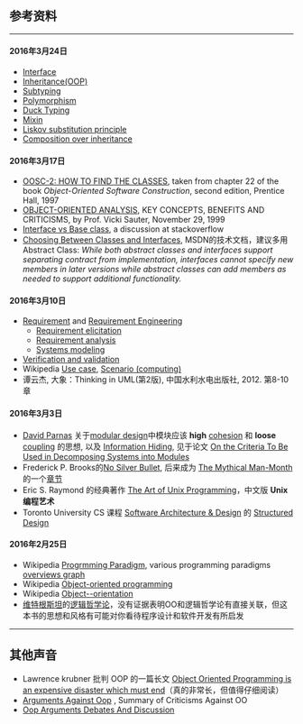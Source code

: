 参考资料 
-------

----

#### 2016年3月24日

- <a href="https://en.wikipedia.org/wiki/Interface_(computing)">Interface</a>
- <a href="https://en.wikipedia.org/wiki/Inheritance_(object-oriented_programming)">Inheritance(OOP)</a>
- [Subtyping](https://en.wikipedia.org/wiki/Subtyping)
- <a href="https://en.wikipedia.org/wiki/Polymorphism_(computer_science)">Polymorphism</a>
- [Duck Typing](https://en.wikipedia.org/wiki/Duck_typing)
- [Mixin](https://en.wikipedia.org/wiki/Mixin)
- [Liskov substitution principle](https://en.wikipedia.org/wiki/Liskov_substitution_principle)
- [Composition over inheritance](https://en.wikipedia.org/wiki/Composition_over_inheritance)

#### 2016年3月17日

* [OOSC-2: HOW TO FIND THE CLASSES](https://archive.eiffel.com/doc/manuals/technology/oosc/finding/page.html),  taken from chapter 22 of the book *Object-Oriented Software Construction*, second edition, Prentice Hall, 1997
* [OBJECT-ORIENTED ANALYSIS](http://www.umsl.edu/~sauterv/analysis/ooa.html), KEY CONCEPTS, BENEFITS AND CRITICISMS, by Prof. Vicki Sauter, November 29, 1999
* [Interface vs Base class](http://stackoverflow.com/questions/56867/interface-vs-base-class), a discussion at stackoverflow
* <a href="https://msdn.microsoft.com/library/ms229013(v=vs.100).aspx">Choosing Between Classes and Interfaces</a>, MSDN的技术文档，建议多用 Abstract Class: *While both abstract classes and interfaces support separating contract from implementation, interfaces cannot specify new members in later versions while abstract classes can add members as needed to support additional functionality.*


#### 2016年3月10日

* [Requirement](https://en.wikipedia.org/wiki/Requirement) and [Requirement Engineering](https://en.wikipedia.org/wiki/Requirements_engineering)
  - [Requirement elicitation](https://en.wikipedia.org/wiki/Requirements_elicitation)
  - [Requirement analysis](https://en.wikipedia.org/wiki/Requirements_analysis)
  - [Systems modeling](https://en.wikipedia.org/wiki/Systems_modeling)
* [Verification and validation](https://en.wikipedia.org/wiki/Verification_and_validation)
* Wikipedia [Use case](https://en.wikipedia.org/wiki/Use_case), <a href="https://en.wikipedia.org/wiki/Scenario_(computing)">Scenario (computing)</a>
* 谭云杰, 大象：Thinking in UML(第2版), 中国水利水电出版社, 2012. 第8-10章

#### 2016年3月3日


* [David Parnas](https://en.wikipedia.org/wiki/David_Parnas) 关于[modular design](https://en.wikipedia.org/wiki/Modular_design)中模块应该 **high** <a href="https://en.wikipedia.org/wiki/Cohesion_(computer_science)">cohesion</a> 和 **loose** <a href="https://en.wikipedia.org/wiki/Coupling_(computer_programming)">coupling</a> 的思想, 
以及 [Information Hiding](https://en.wikipedia.org/wiki/Information_hiding), 见于论文 [On the Criteria To Be Used in Decomposing Systems into Modules](http://www.cs.umd.edu/class/spring2003/cmsc838p/Design/criteria.pdf)
* Frederick P. Brooks的[No Silver Bullet](https://en.wikipedia.org/wiki/No_Silver_Bullet), 后来成为 [The Mythical Man-Month](https://en.wikipedia.org/wiki/The_Mythical_Man-Month)的一个[章节](http://www.cs.nott.ac.uk/~pszcah/G51ISS/Documents/NoSilverBullet.html)
* Eric S. Raymond 的经典著作 [The Art of Unix Programming](http://catb.org/esr/writings/taoup/)，中文版 **Unix编程艺术**
* Toronto University CS 课程 [Software Architecture & Design](http://www.cs.toronto.edu/~penny/teaching/csc407-02s/) 的 [Structured Design](http://www.cs.toronto.edu/~penny/teaching/csc407-02s/lectures/04structured-design.pdf)

#### 2016年2月25日

* Wikipedia [Progrmming Paradigm](https://en.wikipedia.org/wiki/Programming_paradigm),  various programming paradigms [overviews graph](images/Programming_paradigms.svg)
* Wikipedia [Object-oriented programming](https://en.wikipedia.org/wiki/Object-oriented_programming)
* Wikipedia [Object--orientation](https://en.wikipedia.org/wiki/Object-orientation)
* [维特根斯坦](https://en.wikipedia.org/wiki/Ludwig_Wittgenstein)的[逻辑哲学论](https://zh.wikipedia.org/wiki/逻辑哲学论)，没有证据表明OO和逻辑哲学论有直接关联，但这本书的思想和风格有可能对你看待程序设计和软件开发有所启发


----


其他声音
-------

* Lawrence krubner 批判 OOP 的一篇长文 [Object Oriented Programming is an expensive disaster which must
 end](http://www.smashcompany.com/technology/object-oriented-programming-is-an-expensive-disaster-which-must-end)（真的非常长，但值得仔细阅读）
* [Arguments Against Oop](http://c2.com/cgi/wiki?ArgumentsAgainstOop) , Summary of Criticisms Against OO
* [Oop Arguments Debates And Discussion](http://c2.com/cgi/wiki?OopArgumentsDebatesAndDiscussion)

